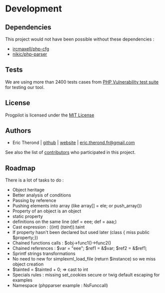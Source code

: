 # Development

## Dependencies

This project would not have been possible without these dependencies :

- [ircmaxell/php-cfg](https://github.com/ircmaxell/php-cfg/)
- [nikic/php-parser](https://github.com/nikic/php-parser/)

## Tests

We are using more than 2400 tests cases from [PHP Vulnerability test suite](https://github.com/stivalet/PHP-Vulnerability-test-suite) for testing our tool.

## License

Progpilot is licensed under the [MIT License](../LICENSE)

## Authors

- Eric Therond | [github](https://github.com/eric-therond/) | [website](https://www.designsecurity.org) | [eric.therond.fr@gmail.com](mailto:eric.therond.fr@gmail.com)

See also the list of [contributors](https://github.com/designsecurity/progpilot/contributors) who participated in this project.

## Roadmap

There is a lot of tasks to do :
- Object heritage
- Better analysis of conditions
- Passing by reference
- Pushing elements into array (like array[] = ele; or push_array())
- Property of an object is an object
- static property
- definitions on the same line (def = eee; def = aaa;)
- Cast expression : ((int) ($taint)).$taint
- If property hasn't been declared but used later (class { miss public $property;})
- Chained functions calls : $obj->func1()->func2()
- Chained references  : $var = "eee"; $ref1 = &$var; $ref2 = &$ref1;
- Sprintf strings transformations
- No need to new for simplexml_load_file (return $instance) so we miss object creation
- $tainted = $tainted + 0; => cast to int
- Specials rules : missing set_cookies secure or twig default escaping for examples
- Namespace (phpparser example : NsFunccall)
